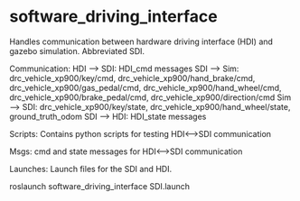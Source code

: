 software_driving_interface
==========================

Handles communication between hardware driving interface (HDI) and gazebo simulation. Abbreviated SDI.

Communication:
HDI --> SDI:	HDI_cmd messages
SDI --> Sim:	drc_vehicle_xp900/key/cmd, drc_vehicle_xp900/hand_brake/cmd, drc_vehicle_xp900/gas_pedal/cmd, drc_vehicle_xp900/hand_wheel/cmd, drc_vehicle_xp900/brake_pedal/cmd, drc_vehicle_xp900/direction/cmd
Sim --> SDI:	drc_vehicle_xp900/key/state, drc_vehicle_xp900/hand_wheel/state, ground_truth_odom
SDI --> HDI:	HDI_state messages

Scripts:
Contains python scripts for testing HDI<-->SDI communication

Msgs:
cmd and state messages for HDI<-->SDI communication

Launches:
Launch files for the SDI and HDI.

roslaunch software_driving_interface SDI.launch
